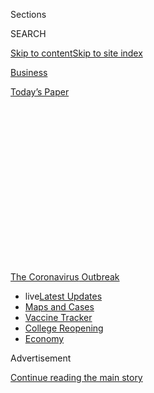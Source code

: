 <div id="app">

<div>

<div>

<div>

<div class="NYTAppHideMasthead css-1q2w90k e1suatyy0">

<div class="section css-ui9rw0 e1suatyy2">

<div class="css-eph4ug er09x8g0">

<div class="css-6n7j50">

</div>

<span class="css-1dv1kvn">Sections</span>

<div class="css-10488qs">

<span class="css-1dv1kvn">SEARCH</span>

</div>

[Skip to content](#site-content)[Skip to site
index](#site-index)

</div>

<div id="masthead-section-label" class="css-1wr3we4 eaxe0e00">

[Business](https://www.nytimes3xbfgragh.onion/section/business)

</div>

<div class="css-10698na e1huz5gh0">

</div>

</div>

<div id="masthead-bar-one" class="section hasLinks css-15hmgas e1csuq9d3">

<div class="css-uqyvli e1csuq9d0">

</div>

<div class="css-1uqjmks e1csuq9d1">

</div>

<div class="css-9e9ivx">

[](https://myaccount.nytimes3xbfgragh.onion/auth/login?response_type=cookie&client_id=vi)

</div>

<div class="css-1bvtpon e1csuq9d2">

[Today’s
Paper](https://www.nytimes3xbfgragh.onion/section/todayspaper)

</div>

</div>

</div>

</div>

<div data-aria-hidden="false">

<div id="site-content" data-role="main">

<div>

<div class="css-1aor85t" style="opacity:0.000000001;z-index:-1;visibility:hidden">

<div class="css-1hqnpie">

<div class="css-epjblv">

<span class="css-17xtcya">[Business](/section/business)</span><span class="css-x15j1o">|</span><span class="css-fwqvlz">Distilleries
Raced to Make Hand Sanitizer for the Pandemic. No
Longer.</span>

</div>

<div class="css-k008qs">

<div class="css-1iwv8en">

<span class="css-18z7m18"></span>

<div>

</div>

</div>

<span class="css-1n6z4y">https://nyti.ms/2XrDIfc</span>

<div class="css-1705lsu">

<div class="css-4xjgmj">

<div class="css-4skfbu" data-role="toolbar" data-aria-label="Social Media Share buttons, Save button, and Comments Panel with current comment count" data-testid="share-tools">

  - 
  - 
  - 
  - 
    
    <div class="css-6n7j50">
    
    </div>

  - 
  - 

</div>

</div>

</div>

</div>

</div>

</div>

<div id="NYT_TOP_BANNER_REGION" class="css-13pd83m">

<div>

<div id="styln-prism-menu-1592847958612" class="section interactive-content interactive-size-medium css-1edisqu">

<div class="css-17ih8de interactive-body">

<div id="scroll-container" class="css-1gj85ro">

[<span class="styln-title-wrap"><span class="css-1pje3qr">The
Coronavirus</span><span class="css-1pje3qr">
Outbreak</span></span>](https://www.nytimes3xbfgragh.onion/news-event/coronavirus?action=click&pgtype=Article&state=default&region=TOP_BANNER&context=storylines_menu)

  - <span class="css-kqxiym" data-emphasize="true">live</span>[Latest
    Updates](https://www.nytimes3xbfgragh.onion/2020/08/04/world/coronavirus-cases.html?action=click&pgtype=Article&state=default&region=TOP_BANNER&context=storylines_menu)
  - [Maps and
    Cases](https://www.nytimes3xbfgragh.onion/interactive/2020/us/coronavirus-us-cases.html?action=click&pgtype=Article&state=default&region=TOP_BANNER&context=storylines_menu)
  - [Vaccine
    Tracker](https://www.nytimes3xbfgragh.onion/interactive/2020/science/coronavirus-vaccine-tracker.html?action=click&pgtype=Article&state=default&region=TOP_BANNER&context=storylines_menu)
  - [College
    Reopening](https://www.nytimes3xbfgragh.onion/2020/08/02/us/covid-college-reopening.html?action=click&pgtype=Article&state=default&region=TOP_BANNER&context=storylines_menu)
  - [Economy](https://www.nytimes3xbfgragh.onion/live/2020/08/04/business/stock-market-today-coronavirus?action=click&pgtype=Article&state=default&region=TOP_BANNER&context=storylines_menu)

</div>

</div>

</div>

</div>

</div>

<div id="top-wrapper" class="css-1sy8kpn">

<div id="top-slug" class="css-l9onyx">

Advertisement

</div>

[Continue reading the main
story](#after-top)

<div class="ad top-wrapper" style="text-align:center;height:100%;display:block;min-height:250px">

<div id="top" class="place-ad" data-position="top" data-size-key="top">

</div>

</div>

<div id="after-top">

</div>

</div>

<div>

<div id="sponsor-wrapper" class="css-1hyfx7x">

<div id="sponsor-slug" class="css-19vbshk">

Supported by

</div>

[Continue reading the main
story](#after-sponsor)

<div id="sponsor" class="ad sponsor-wrapper" style="text-align:center;height:100%;display:block">

</div>

<div id="after-sponsor">

</div>

</div>

<div class="css-186x18t">

</div>

<div class="css-1vkm6nb ehdk2mb0">

# Distilleries Raced to Make Hand Sanitizer for the Pandemic. No Longer.

</div>

Even though coronavirus cases have surged again, craft distilleries say
the business of making the disinfectant has become more difficult.

<div class="css-79elbk" data-testid="photoviewer-wrapper">

<div class="css-z3e15g" data-testid="photoviewer-wrapper-hidden">

</div>

<div class="css-1a48zt4 ehw59r15" data-testid="photoviewer-children">

![<span class="css-16f3y1r e13ogyst0" data-aria-hidden="true">Craft
distilleries like Dark Door Spirits in Tampa, Fla., shifted quickly to
make hand sanitizer. An employee there put stickers on bottles of the
disinfectant before
shipment.</span><span class="css-cnj6d5 e1z0qqy90" itemprop="copyrightHolder"><span class="css-1ly73wi e1tej78p0">Credit...</span><span><span>Eve
Edelheit for The New York
Times</span></span></span>](https://static01.graylady3jvrrxbe.onion/images/2020/07/28/business/00virus-distilleries1/merlin_174824706_9513ed78-510a-479c-84bb-6771cf818c25-articleLarge.jpg?quality=75&auto=webp&disable=upscale)

</div>

</div>

<div class="css-18e8msd">

<div class="css-vp77d3 epjyd6m0">

<div class="css-1baulvz">

By [<span class="css-1baulvz last-byline" itemprop="name">Kellen
Browning</span>](https://www.nytimes3xbfgragh.onion/by/kellen-browning)

</div>

</div>

  - Aug. 4,
    2020

  - 
    
    <div class="css-4xjgmj">
    
    <div class="css-d8bdto" data-role="toolbar" data-aria-label="Social Media Share buttons, Save button, and Comments Panel with current comment count" data-testid="share-tools">
    
      - 
      - 
      - 
      - 
        
        <div class="css-6n7j50">
        
        </div>
    
      - 
      - 
    
    </div>
    
    </div>

</div>

</div>

<div class="section meteredContent css-1r7ky0e" name="articleBody" itemprop="articleBody">

<div class="css-1fanzo5 StoryBodyCompanionColumn">

<div class="css-53u6y8">

As the [coronavirus
pandemic](https://www.nytimes3xbfgragh.onion/news-event/coronavirus?action=click&pgtype=Article&state=default&module=styln-coronavirus&region=TOP_BANNER&context=storylines_menu)
shuttered bars and restaurants in March, Phil McDaniel’s craft
distillery in St. Augustine, Fla., stopped producing bourbon. Then he
realized there was one alcohol-based product he could make that people
would still clamor for: hand sanitizer.

His [St. Augustine Distillery](http://staugustinedistillery.com/) soon
churned out the first of what became 10,000 gallons of the disinfectant.
With sanitizer in short supply nationwide, he quickly sold and donated
most of the supplies to hospitals and emergency responders along
Florida’s northeastern coast.

“In the beginning, it was just unbelievable, the sort of frenetic demand
that was out there,” said Mr. McDaniel, 62. “It was so gratifying to us
to be able to come in and help.”

But [as virus cases have spiked
again](https://www.nytimes3xbfgragh.onion/interactive/2020/world/coronavirus-maps.html?action=click&module=Top%20Stories&pgtype=Homepage)
in Florida and other states, Mr. McDaniel said he had no plans to make
more sanitizer. That’s because the early demand he experienced tailed
off in June when large brands like Purell were able to pump out more
product. The price for sanitizer, which had hovered at $50 a gallon,
plunged to around $15 a gallon. Today, he still has about 1,000 gallons
of it, spread between 250-gallon square totes of finished product and
50-gallon drums of ingredients, sitting in a warehouse.

</div>

</div>

<div class="css-1fanzo5 StoryBodyCompanionColumn">

<div class="css-53u6y8">

Mr. McDaniel is one of more than 800 craft distillers across the United
States who leapt into action to help in the first wave of the pandemic,
urged on by federal agencies, but who are now hesitant to invest more
time and money into those efforts. With demand for sanitizer
fluctuating, distillers have faced unforeseen costs and excess supplies
that they could not get rid of.

</div>

</div>

<div class="css-79elbk" data-testid="photoviewer-wrapper">

<div class="css-z3e15g" data-testid="photoviewer-wrapper-hidden">

</div>

<div class="css-1a48zt4 ehw59r15" data-testid="photoviewer-children">

![<span class="css-16f3y1r e13ogyst0" data-aria-hidden="true">St.
Augustine Distillery made 10,000 gallons of disinfectant and distributed
most of the supplies to hospitals and emergency responders along
Florida’s northeastern
coast.</span><span class="css-cnj6d5 e1z0qqy90" itemprop="copyrightHolder"><span class="css-1ly73wi e1tej78p0">Credit...</span><span>St.
Augustine
Distillery</span></span>](https://static01.graylady3jvrrxbe.onion/images/2020/07/28/business/00virus-distilleries2/merlin_175038075_c2418889-c06a-4714-936f-e11485da6256-articleLarge.jpg?quality=75&auto=webp&disable=upscale)

</div>

</div>

<div class="css-1fanzo5 StoryBodyCompanionColumn">

<div class="css-53u6y8">

At the same time, the economics of the $3.2 billion craft beverage
industry have deteriorated. Craft distilleries are often fragile,
mom-and-pop operations with fewer than a dozen employees and their
owners’ life savings invested in the business. Now [battered by months
of lost liquor
sales](https://www.nytimes3xbfgragh.onion/2020/04/23/dining/drinks/craft-distillers-coronavirus.html),
many cannot afford to spend more on making sanitizer when all they
really want to do is get back to making whiskey to survive.

Their conundrum shows how life has become more complicated as the
pandemic has persisted. What had been a no-brainer good Samaritan
decision to help local communities and nurture a new business has
instead devolved into a messy financial calculus as the hardships of the
crisis continue piling up.

“It feels a little bit like no good deed is going unpunished right now,”
said Spencer Whelan, the director of the Texas Whiskey Association, a
trade group representing some of the state’s distillers.

</div>

</div>

<div class="css-1fanzo5 StoryBodyCompanionColumn">

<div class="css-53u6y8">

The hand sanitizer industry has long been dominated by large companies
like Clorox and Gojo Industries, the maker of Purell. As registered drug
manufacturers, they are subject to rigorous Food and Drug Administration
inspections and reviews that allow them to produce the
disinfectant.

<div id="NYT_MAIN_CONTENT_1_REGION" class="css-9tf9ac">

<div>

<div id="styln-covid-updates-markets" class="section interactive-content interactive-size-medium css-1ftcdic">

<div class="css-17ih8de interactive-body">

<div id="styln-briefing-block">

<div class="briefing-block-header-section">

# [Latest Updates: Economy](https://www.nytimes3xbfgragh.onion/live/2020/08/04/business/stock-market-today-coronavirus?action=click&pgtype=Article&state=default&region=MAIN_CONTENT_1&context=storylines_live_updates)

</div>

<div class="briefing-block-lb-items">

<div class="briefing-block-update-time active">

[11h
ago](https://www.nytimes3xbfgragh.onion/live/2020/08/04/business/stock-market-today-coronavirus?action=click&pgtype=Article&state=default&region=MAIN_CONTENT_1&context=storylines_live_updates#fox-corporations-plunging-profit-is-cushioned-by-fox-news)

</div>

<div>

[Fox Corporation’s plunging profit is cushioned by Fox
News.](https://www.nytimes3xbfgragh.onion/live/2020/08/04/business/stock-market-today-coronavirus?action=click&pgtype=Article&state=default&region=MAIN_CONTENT_1&context=storylines_live_updates#fox-corporations-plunging-profit-is-cushioned-by-fox-news)

</div>

<div class="briefing-block-update-time active">

[11h
ago](https://www.nytimes3xbfgragh.onion/live/2020/08/04/business/stock-market-today-coronavirus?action=click&pgtype=Article&state=default&region=MAIN_CONTENT_1&context=storylines_live_updates#trading-in-kodak-shares-comes-under-scrutiny)

</div>

<div>

[Trading in Kodak shares comes under
scrutiny.](https://www.nytimes3xbfgragh.onion/live/2020/08/04/business/stock-market-today-coronavirus?action=click&pgtype=Article&state=default&region=MAIN_CONTENT_1&context=storylines_live_updates#trading-in-kodak-shares-comes-under-scrutiny)

</div>

<div class="briefing-block-update-time active">

[12h
ago](https://www.nytimes3xbfgragh.onion/live/2020/08/04/business/stock-market-today-coronavirus?action=click&pgtype=Article&state=default&region=MAIN_CONTENT_1&context=storylines_live_updates#disney-lost-4-7-billion-last-quarter-but-its-newest-business-was-a-big-hit)

</div>

<div>

[Disney lost $4.7 billion last quarter, but its newest business was a
big
hit.](https://www.nytimes3xbfgragh.onion/live/2020/08/04/business/stock-market-today-coronavirus?action=click&pgtype=Article&state=default&region=MAIN_CONTENT_1&context=storylines_live_updates#disney-lost-4-7-billion-last-quarter-but-its-newest-business-was-a-big-hit)

</div>

</div>

<div class="briefing-block-footer">

<div class="briefing-block-footer-meta">

[See more
updates](https://www.nytimes3xbfgragh.onion/live/2020/08/04/business/stock-market-today-coronavirus?action=click&pgtype=Article&state=default&region=MAIN_CONTENT_1&context=storylines_live_updates)

</div>

<div class="briefing-block-briefinglinks">

<span>More live coverage:</span>
[Global](https://www.nytimes3xbfgragh.onion/2020/08/04/world/coronavirus-cases.html?action=click&pgtype=Article&state=default&region=MAIN_CONTENT_1&context=storylines_live_updates)

</div>

</div>

</div>

</div>

</div>

</div>

</div>

But the market was shaken up in March when hand sanitizer became scarce
after being snapped up by hospitals, emergency medical workers and
[profiteers](https://www.nytimes3xbfgragh.onion/2020/03/14/technology/coronavirus-purell-wipes-amazon-sellers.html).
That month, the F.D.A. and the Alcohol and Tobacco Tax and Trade Bureau
issued temporary guidance allowing businesses to start making sanitizer
without needing to undergo the typical inspections and oversight.

For distillers, it turned out that making hand sanitizer was fairly
straightforward. They already had the distilled spirits permits needed
to handle ethanol, the type of alcohol used both for liquor and as a
sanitizer ingredient. They also had the tanks, blending and bottling
equipment necessary for production.

The prospect of replacing liquor revenue with sanitizer sales piqued the
interest of Jonathan Eagan, a co-owner of the [Arizona Distilling
Company](https://azdistilling.com/) in Tempe, Ariz. He spent $50,000 on
alcohol to produce the disinfectant in the spring, and said he quickly
sold enough of it to make up for two months in lost liquor
sales.

</div>

</div>

<div class="css-79elbk" data-testid="photoviewer-wrapper">

<div class="css-z3e15g" data-testid="photoviewer-wrapper-hidden">

</div>

<div class="css-1a48zt4 ehw59r15" data-testid="photoviewer-children">

<div class="css-1xdhyk6 erfvjey0">

<span class="css-1ly73wi e1tej78p0">Image</span>

<div class="css-zjzyr8">

<div data-testid="lazyimage-container" style="height:258.4222222222222px">

</div>

</div>

</div>

<span class="css-16f3y1r e13ogyst0" data-aria-hidden="true">Purell hand
sanitizer at a restaurant in Tulsa, Okla. The early demand that
distilleries experienced for sanitizer tailed off in June when large
brands like Purell were able to ramp up
production.</span><span class="css-cnj6d5 e1z0qqy90" itemprop="copyrightHolder"><span class="css-1ly73wi e1tej78p0">Credit...</span><span>Joseph
Rushmore for The New York Times</span></span>

</div>

</div>

<div class="css-1fanzo5 StoryBodyCompanionColumn">

<div class="css-53u6y8">

That money was crucial, given that bars, restaurants and tours — the
distillers’ main sources of income — were hobbled. In an [April
survey](https://www.distilledspirits.org/news/new-survey-shows-covid-19-creating-severe-financial-hardships-for-craft-distillers/)
of 118 distilleries in 35 states by the Distilled Spirits Council, an
advocacy organization, respondents said 43 percent of their employees
had been laid off and sales had plummeted 64 percent. Two-thirds said
they didn’t expect to be able to stay open in another six months.

But even as distillers ramped up sanitizer production, that lifeline
also started petering out. As panic-buying of the disinfectant leveled
off and production among larger companies stabilized, “the business just
kind of dried up” in the last few weeks, said Mr. Eagan.

</div>

</div>

<div class="css-1fanzo5 StoryBodyCompanionColumn">

<div class="css-53u6y8">

Now as Arizona deals with [new virus
cases](https://www.nytimes3xbfgragh.onion/interactive/2020/07/09/us/coronavirus-cases-reopening-trends.html),
much of his remaining 1,000 gallons of sanitizer has sat idle. He blamed
the changing demand on the “vacillating” by officials over the
pandemic’s severity and their “flip-flopping” over which businesses
could reopen — and stay open.

“The bigger frustrating issue is the fits and starts,” he said. “A lot
of these bars and restaurants don’t know if they’re open today, if
they’re open tomorrow.”

To help distillers, advocacy groups like the Distilled Spirits Council
have lobbied Congress to provide [economic
relief](https://www.ttb.gov/alcohol/craft-beverage-modernization-and-tax-reform-cbmtra).
They also want the F.D.A. to specify how long it will allow sanitizer
production by distillers to continue, to give the businesses some
certainty.

Some states, like California and many of those in New England, have also
temporarily suspended laws that prohibit distilleries from directly
shipping alcohol to consumers. In states where those rules haven’t been
changed, some distillers said their willingness to make and donate hand
sanitizer during a crisis merited a reprieve from the shipping
restrictions.

Distillers “have absolutely done their civic duty,” said Mr. McDaniel,
who is also president of the Florida Distillers’ Guild, an advocacy
group. Now “they’re all on life support.”

For some distilleries weighing whether to continue sanitizer production,
the decision was easy: no way.

Barry Butler, the owner of [Tarpon Springs
Distillery](https://www.tarponspringsdistillery.net/) in Tarpon Springs,
Fla., had teamed up with a nearby rum distillery to give away about
15,000 gallons of sanitizer and had made $40,000 by selling 10,000
gallons more. But when demand plummeted in June, he returned to
producing moonshine and ouzo, a Greek liquor.

</div>

</div>

<div class="css-1fanzo5 StoryBodyCompanionColumn">

<div class="css-53u6y8">

“It kept the lights on, it kept the guys working and employed when we
were shut down for tours and tasting,” Mr. Butler said of making
sanitizer. But “as a long-term economic solution for a distillery, it’s
not a way to make money.”

Mr. Butler said he dealt with equipment problems, too. The F.D.A.’s
[sanitizer](https://www.fda.gov/media/136118/download) guidelines
require distillers to add a bittering agent like the compound Bitrix to
ensure people don’t try to drink the finished product.

Bitrix is so strong, Mr. Butler said, that any distillery equipment used
to make sanitizer was ruined. “Anything you use for that is now dead
forever,” he said, adding that he threw away stainless steel bottling
hoses that had been
contaminated.

</div>

</div>

<div class="css-79elbk" data-testid="photoviewer-wrapper">

<div class="css-z3e15g" data-testid="photoviewer-wrapper-hidden">

</div>

<div class="css-1a48zt4 ehw59r15" data-testid="photoviewer-children">

<div class="css-1xdhyk6 erfvjey0">

<span class="css-1ly73wi e1tej78p0">Image</span>

<div class="css-zjzyr8">

<div data-testid="lazyimage-container" style="height:257.77777777777777px">

</div>

</div>

</div>

<span class="css-16f3y1r e13ogyst0" data-aria-hidden="true">A Dark Door
Spirits co-owner, Matt Allen, with large containers of hand sanitizer at
the distillery’s warehouse in
Tampa.</span><span class="css-cnj6d5 e1z0qqy90" itemprop="copyrightHolder"><span class="css-1ly73wi e1tej78p0">Credit...</span><span>Eve
Edelheit for The New York Times</span></span>

</div>

</div>

<div class="css-1fanzo5 StoryBodyCompanionColumn">

<div class="css-53u6y8">

Not all distillers have given up on sanitizer. Matt Allen, co-owner of
[Dark Door Spirits](http://darkdoorspirits.com/) in Tampa, said he also
began making sanitizer in the spring and has sold and given away at
least 20,000 gallons to eight cities, 16 counties, the Federal Aviation
Administration and the Postal Service.

When demand declined, he began working to lock in contracts with local
hospitals to buy a guaranteed amount of product going forward.

“We just need some sort of gauge of long-term commitment,” Mr. Allen
said.

Mr. McDaniel’s St. Augustine Distillery, which opened in 2014, is known
for its Florida cane vodka, rum made from Florida molasses and a variety
of bourbons, which are aged for three or more years. One of the state’s
larger craft distilleries, it has attracted tens of thousands of
tourists every year to its headquarters, which once housed an ice
manufacturing plant.

</div>

</div>

<div class="css-1fanzo5 StoryBodyCompanionColumn">

<div class="css-53u6y8">

The business, which initially lost money, has been profitable since the
bourbon finished aging nearly four years ago, Mr. McDaniel said. But
when the pandemic hit, the packed tasting room and tours became just a
memory. In April, Mr. McDaniel slashed advertising and furloughed about
15 of his more than 45 employees.

“It’s terrifying,” he said.

Mr. McDaniel said his sanitizer made enough to cover the cost of what he
donated and a little more. In June, when demand dropped off, he stopped
making it.

St. Augustine Distillery is now producing bourbon again — but it is
seeing only half its normal amount of liquor sales.

“At the end of the day, our core business is making really great
alcohol,” Mr. McDaniel said. “To be able to get back to business and
have demand for that and to sell it profitably is what we’re all looking
for right now.”

</div>

</div>

<div>

</div>

</div>

<div>

</div>

<div>

</div>

<div>

</div>

<div>

<div id="bottom-wrapper" class="css-1ede5it">

<div id="bottom-slug" class="css-l9onyx">

Advertisement

</div>

[Continue reading the main
story](#after-bottom)

<div id="bottom" class="ad bottom-wrapper" style="text-align:center;height:100%;display:block;min-height:90px">

</div>

<div id="after-bottom">

</div>

</div>

</div>

</div>

</div>

## Site Index

<div>

</div>

## Site Information Navigation

  - [© <span>2020</span> <span>The New York Times
    Company</span>](https://help.nytimes3xbfgragh.onion/hc/en-us/articles/115014792127-Copyright-notice)

<!-- end list -->

  - [NYTCo](https://www.nytco.com/)
  - [Contact
    Us](https://help.nytimes3xbfgragh.onion/hc/en-us/articles/115015385887-Contact-Us)
  - [Work with us](https://www.nytco.com/careers/)
  - [Advertise](https://nytmediakit.com/)
  - [T Brand Studio](http://www.tbrandstudio.com/)
  - [Your Ad
    Choices](https://www.nytimes3xbfgragh.onion/privacy/cookie-policy#how-do-i-manage-trackers)
  - [Privacy](https://www.nytimes3xbfgragh.onion/privacy)
  - [Terms of
    Service](https://help.nytimes3xbfgragh.onion/hc/en-us/articles/115014893428-Terms-of-service)
  - [Terms of
    Sale](https://help.nytimes3xbfgragh.onion/hc/en-us/articles/115014893968-Terms-of-sale)
  - [Site
    Map](https://spiderbites.nytimes3xbfgragh.onion)
  - [Help](https://help.nytimes3xbfgragh.onion/hc/en-us)
  - [Subscriptions](https://www.nytimes3xbfgragh.onion/subscription?campaignId=37WXW)

</div>

</div>

</div>

</div>
